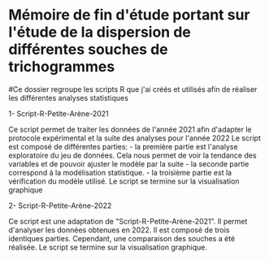 # Mémoire de fin d'étude portant sur l'étude de la dispersion de différentes souches de trichogrammes 

#Ce dossier regroupe les scripts R que j'ai créés et utilisés afin de réaliser les différentes analyses statistiques

1- Script-R-Petite-Arène-2021

Ce script permet de traiter les données de l'année 2021 afin d'adapter le protocole expérimental et la suite des analyses pour l'année 2022
Le script est composé de différentes parties:
        - la première partie est l'analyse exploratoire du jeu de données. Cela nous permet de voir la tendance des variables et de pouvoir ajuster le modèle par la suite 
        - la seconde partie correspond à la modélisation statistique. 
        - la troisième partie est la vérification du modèle utilisé. 
Le script se termine sur la visualisation graphique 


2- Script-R-Petite-Arène-2022

Ce script est une adaptation de "Script-R-Petite-Arène-2021". Il permet d'analyser les données obtenues en 2022. 
Il est composé de trois identiques parties. Cependant, une comparaison des souches a été réalisée. 
Le script se termine sur la visualisation graphique. 
